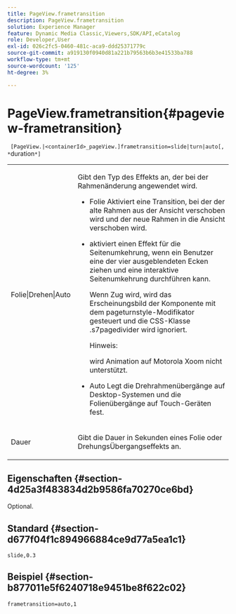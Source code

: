 ```yaml
---
title: PageView.frametransition
description: PageView.frametransition
solution: Experience Manager
feature: Dynamic Media Classic,Viewers,SDK/API,eCatalog
role: Developer,User
exl-id: 026c2fc5-0460-481c-aca9-ddd25371779c
source-git-commit: a919130f0940d81a221b79563b6b3e41533ba788
workflow-type: tm+mt
source-wordcount: '125'
ht-degree: 3%

---
```


# PageView.frametransition{#pageview-frametransition}

` [PageView.|<containerId>_pageView.]frametransition=slide|turn|auto[, *`duration`*]`

<table id="table_625D0EEDA21B46FEA3F5CF7DDF769B50"> 
 <tbody> 
  <tr> 
   <td colname="col1"> <p> <span class="codeph"> Folie|Drehen|Auto</span> </p> </td> 
   <td colname="col2"> <p> Gibt den Typ des Effekts an, der bei der Rahmenänderung angewendet wird. </p> <p> 
     <ul id="ul_4224B7C2722A4185A8BD48703D019AA1"> 
      <li id="li_8482037F8E1C4F11A84DF51790A073FE"> <p><span class="codeph"> Folie</span> Aktiviert eine Transition, bei der der alte Rahmen aus der Ansicht verschoben wird und der neue Rahmen in die Ansicht verschoben wird. </p> </li> 
      <li id="li_CE9A99564DF348D0A76AB2A5945155A5"> <p><span class="codeph"> aktiviert </span> einen Effekt für die Seitenumkehrung, wenn ein Benutzer eine der vier ausgeblendeten Ecken ziehen und eine interaktive Seitenumkehrung durchführen kann. </p> <p>Wenn <span class="codeph"> Zug </span> wird, wird das Erscheinungsbild der Komponente mit dem <span class="codeph"> pageturnstyle</span>-Modifikator gesteuert und die <span class="codeph"> CSS-Klasse .s7pagedivider</span> wird ignoriert. </p> <p>Hinweis:  <p><span class="codeph"> wird </span> Animation auf Motorola Xoom nicht unterstützt. </p> </p> </li> 
      <li id="li_79F85B0429CD4B389399FB3823FE767F"> <p> <span class="codeph"> Auto</span> Legt die Drehrahmenübergänge auf Desktop-Systemen und die Folienübergänge auf Touch-Geräten fest. </p> </li> 
     </ul> </p> </td> 
  </tr> 
  <tr> 
   <td colname="col1"> <p><span class="codeph"><span class="varname"> Dauer</span></span> </p> </td> 
   <td colname="col2"> <p>Gibt die Dauer in Sekunden eines <span class="codeph"> Folie</span> oder <span class="codeph"> Drehungs</span>Übergangseffekts an. </p> </td> 
  </tr> 
 </tbody> 
</table>

## Eigenschaften {#section-4d25a3f483834d2b9586fa70270ce6bd}

Optional.

## Standard {#section-d677f04f1c894966884ce9d77a5ea1c1}

`slide,0.3`

## Beispiel {#section-b877011e5f6240718e9451be8f622c02}

`frametransition=auto,1`
